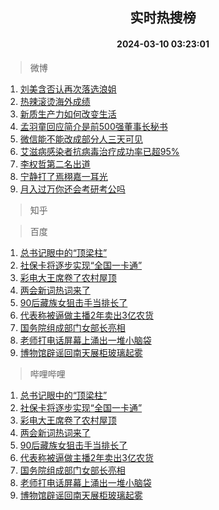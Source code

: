 <div align="center"><h2>实时热搜榜</h2><h4>2024-03-10 03:23:01</h4></div>

> 微博  

1. [刘美含否认再次落选浪姐](https://s.weibo.com/weibo?q=%23%E5%88%98%E7%BE%8E%E5%90%AB%E5%90%A6%E8%AE%A4%E5%86%8D%E6%AC%A1%E8%90%BD%E9%80%89%E6%B5%AA%E5%A7%90%23&t=31&band_rank=1&Refer=top)<br />
2. [热辣滚烫海外成绩](https://s.weibo.com/weibo?q=%23%E7%83%AD%E8%BE%A3%E6%BB%9A%E7%83%AB%E6%B5%B7%E5%A4%96%E6%88%90%E7%BB%A9%23&t=31&band_rank=2&Refer=top)<br />
3. [新质生产力如何改变生活](https://s.weibo.com/weibo?q=%23%E6%96%B0%E8%B4%A8%E7%94%9F%E4%BA%A7%E5%8A%9B%E5%A6%82%E4%BD%95%E6%94%B9%E5%8F%98%E7%94%9F%E6%B4%BB%23&t=31&band_rank=3&Refer=top)<br />
4. [孟羽童回应简介是前500强董事长秘书](https://s.weibo.com/weibo?q=%23%E5%AD%9F%E7%BE%BD%E7%AB%A5%E5%9B%9E%E5%BA%94%E7%AE%80%E4%BB%8B%E6%98%AF%E5%89%8D500%E5%BC%BA%E8%91%A3%E4%BA%8B%E9%95%BF%E7%A7%98%E4%B9%A6%23&t=31&band_rank=4&Refer=top)<br />
5. [微信能不能改成部分人三天可见](https://s.weibo.com/weibo?q=%23%E5%BE%AE%E4%BF%A1%E8%83%BD%E4%B8%8D%E8%83%BD%E6%94%B9%E6%88%90%E9%83%A8%E5%88%86%E4%BA%BA%E4%B8%89%E5%A4%A9%E5%8F%AF%E8%A7%81%23&t=31&band_rank=5&Refer=top)<br />
6. [艾滋病感染者抗病毒治疗成功率已超95%](https://s.weibo.com/weibo?q=%23%E8%89%BE%E6%BB%8B%E7%97%85%E6%84%9F%E6%9F%93%E8%80%85%E6%8A%97%E7%97%85%E6%AF%92%E6%B2%BB%E7%96%97%E6%88%90%E5%8A%9F%E7%8E%87%E5%B7%B2%E8%B6%8595%25%23&t=31&band_rank=6&Refer=top)<br />
7. [李权哲第二名出道](https://s.weibo.com/weibo?q=%23%E6%9D%8E%E6%9D%83%E5%93%B2%E7%AC%AC%E4%BA%8C%E5%90%8D%E5%87%BA%E9%81%93%23&t=31&band_rank=7&Refer=top)<br />
8. [宁静打了焉栩嘉一耳光](https://s.weibo.com/weibo?q=%23%E5%AE%81%E9%9D%99%E6%89%93%E4%BA%86%E7%84%89%E6%A0%A9%E5%98%89%E4%B8%80%E8%80%B3%E5%85%89%23&t=31&band_rank=8&Refer=top)<br />
9. [月入过万你还会考研考公吗](https://s.weibo.com/weibo?q=%23%E6%9C%88%E5%85%A5%E8%BF%87%E4%B8%87%E4%BD%A0%E8%BF%98%E4%BC%9A%E8%80%83%E7%A0%94%E8%80%83%E5%85%AC%E5%90%97%23&t=31&band_rank=9&Refer=top)<br />

> 知乎  


> 百度  

1. [总书记眼中的“顶梁柱”](https://www.baidu.com/s?wd=%E6%80%BB%E4%B9%A6%E8%AE%B0%E7%9C%BC%E4%B8%AD%E7%9A%84%E2%80%9C%E9%A1%B6%E6%A2%81%E6%9F%B1%E2%80%9D&sa=fyb_news&rsv_dl=fyb_news)<br />
2. [社保卡将逐步实现“全国一卡通”](https://www.baidu.com/s?wd=%E7%A4%BE%E4%BF%9D%E5%8D%A1%E5%B0%86%E9%80%90%E6%AD%A5%E5%AE%9E%E7%8E%B0%E2%80%9C%E5%85%A8%E5%9B%BD%E4%B8%80%E5%8D%A1%E9%80%9A%E2%80%9D&sa=fyb_news&rsv_dl=fyb_news)<br />
3. [彩电大王席卷了农村屋顶](https://www.baidu.com/s?wd=%E5%BD%A9%E7%94%B5%E5%A4%A7%E7%8E%8B%E5%B8%AD%E5%8D%B7%E4%BA%86%E5%86%9C%E6%9D%91%E5%B1%8B%E9%A1%B6&sa=fyb_news&rsv_dl=fyb_news)<br />
4. [两会新词热词来了](https://www.baidu.com/s?wd=%E4%B8%A4%E4%BC%9A%E6%96%B0%E8%AF%8D%E7%83%AD%E8%AF%8D%E6%9D%A5%E4%BA%86&sa=fyb_news&rsv_dl=fyb_news)<br />
5. [90后藏族女狙击手当排长了](https://www.baidu.com/s?wd=90%E5%90%8E%E8%97%8F%E6%97%8F%E5%A5%B3%E7%8B%99%E5%87%BB%E6%89%8B%E5%BD%93%E6%8E%92%E9%95%BF%E4%BA%86&sa=fyb_news&rsv_dl=fyb_news)<br />
6. [代表称被逼做主播2年卖出3亿农货](https://www.baidu.com/s?wd=%E4%BB%A3%E8%A1%A8%E7%A7%B0%E8%A2%AB%E9%80%BC%E5%81%9A%E4%B8%BB%E6%92%AD2%E5%B9%B4%E5%8D%96%E5%87%BA3%E4%BA%BF%E5%86%9C%E8%B4%A7&sa=fyb_news&rsv_dl=fyb_news)<br />
7. [国务院组成部门女部长亮相](https://www.baidu.com/s?wd=%E5%9B%BD%E5%8A%A1%E9%99%A2%E7%BB%84%E6%88%90%E9%83%A8%E9%97%A8%E5%A5%B3%E9%83%A8%E9%95%BF%E4%BA%AE%E7%9B%B8&sa=fyb_news&rsv_dl=fyb_news)<br />
8. [老师打电话屏幕上涌出一堆小脑袋](https://www.baidu.com/s?wd=%E8%80%81%E5%B8%88%E6%89%93%E7%94%B5%E8%AF%9D%E5%B1%8F%E5%B9%95%E4%B8%8A%E6%B6%8C%E5%87%BA%E4%B8%80%E5%A0%86%E5%B0%8F%E8%84%91%E8%A2%8B&sa=fyb_news&rsv_dl=fyb_news)<br />
9. [博物馆辟谣回南天展柜玻璃起雾](https://www.baidu.com/s?wd=%E5%8D%9A%E7%89%A9%E9%A6%86%E8%BE%9F%E8%B0%A3%E5%9B%9E%E5%8D%97%E5%A4%A9%E5%B1%95%E6%9F%9C%E7%8E%BB%E7%92%83%E8%B5%B7%E9%9B%BE&sa=fyb_news&rsv_dl=fyb_news)<br />

> 哔哩哔哩  

1. [总书记眼中的“顶梁柱”](https://www.baidu.com/s?wd=%E6%80%BB%E4%B9%A6%E8%AE%B0%E7%9C%BC%E4%B8%AD%E7%9A%84%E2%80%9C%E9%A1%B6%E6%A2%81%E6%9F%B1%E2%80%9D&sa=fyb_news&rsv_dl=fyb_news)<br />
2. [社保卡将逐步实现“全国一卡通”](https://www.baidu.com/s?wd=%E7%A4%BE%E4%BF%9D%E5%8D%A1%E5%B0%86%E9%80%90%E6%AD%A5%E5%AE%9E%E7%8E%B0%E2%80%9C%E5%85%A8%E5%9B%BD%E4%B8%80%E5%8D%A1%E9%80%9A%E2%80%9D&sa=fyb_news&rsv_dl=fyb_news)<br />
3. [彩电大王席卷了农村屋顶](https://www.baidu.com/s?wd=%E5%BD%A9%E7%94%B5%E5%A4%A7%E7%8E%8B%E5%B8%AD%E5%8D%B7%E4%BA%86%E5%86%9C%E6%9D%91%E5%B1%8B%E9%A1%B6&sa=fyb_news&rsv_dl=fyb_news)<br />
4. [两会新词热词来了](https://www.baidu.com/s?wd=%E4%B8%A4%E4%BC%9A%E6%96%B0%E8%AF%8D%E7%83%AD%E8%AF%8D%E6%9D%A5%E4%BA%86&sa=fyb_news&rsv_dl=fyb_news)<br />
5. [90后藏族女狙击手当排长了](https://www.baidu.com/s?wd=90%E5%90%8E%E8%97%8F%E6%97%8F%E5%A5%B3%E7%8B%99%E5%87%BB%E6%89%8B%E5%BD%93%E6%8E%92%E9%95%BF%E4%BA%86&sa=fyb_news&rsv_dl=fyb_news)<br />
6. [代表称被逼做主播2年卖出3亿农货](https://www.baidu.com/s?wd=%E4%BB%A3%E8%A1%A8%E7%A7%B0%E8%A2%AB%E9%80%BC%E5%81%9A%E4%B8%BB%E6%92%AD2%E5%B9%B4%E5%8D%96%E5%87%BA3%E4%BA%BF%E5%86%9C%E8%B4%A7&sa=fyb_news&rsv_dl=fyb_news)<br />
7. [国务院组成部门女部长亮相](https://www.baidu.com/s?wd=%E5%9B%BD%E5%8A%A1%E9%99%A2%E7%BB%84%E6%88%90%E9%83%A8%E9%97%A8%E5%A5%B3%E9%83%A8%E9%95%BF%E4%BA%AE%E7%9B%B8&sa=fyb_news&rsv_dl=fyb_news)<br />
8. [老师打电话屏幕上涌出一堆小脑袋](https://www.baidu.com/s?wd=%E8%80%81%E5%B8%88%E6%89%93%E7%94%B5%E8%AF%9D%E5%B1%8F%E5%B9%95%E4%B8%8A%E6%B6%8C%E5%87%BA%E4%B8%80%E5%A0%86%E5%B0%8F%E8%84%91%E8%A2%8B&sa=fyb_news&rsv_dl=fyb_news)<br />
9. [博物馆辟谣回南天展柜玻璃起雾](https://www.baidu.com/s?wd=%E5%8D%9A%E7%89%A9%E9%A6%86%E8%BE%9F%E8%B0%A3%E5%9B%9E%E5%8D%97%E5%A4%A9%E5%B1%95%E6%9F%9C%E7%8E%BB%E7%92%83%E8%B5%B7%E9%9B%BE&sa=fyb_news&rsv_dl=fyb_news)<br />
